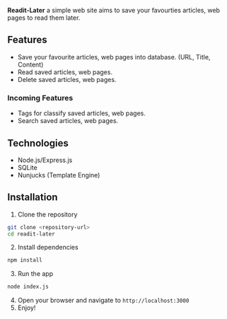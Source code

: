 **Readit-Later** a simple web site aims to save your favourties articles, web pages to read them later.

## Features

- Save your favourite articles, web pages into database. (URL, Title, Content)
- Read saved articles, web pages.
- Delete saved articles, web pages.

### Incoming Features

- Tags for classify saved articles, web pages.
- Search saved articles, web pages.

## Technologies

- Node.js/Express.js
- SQLite
- Nunjucks (Template Engine)

## Installation

1. Clone the repository

```bash
git clone <repository-url>
cd readit-later
```

2. Install dependencies

```bash
npm install
```

3. Run the app

```bash
node index.js
```

4. Open your browser and navigate to `http://localhost:3000`
5. Enjoy!
